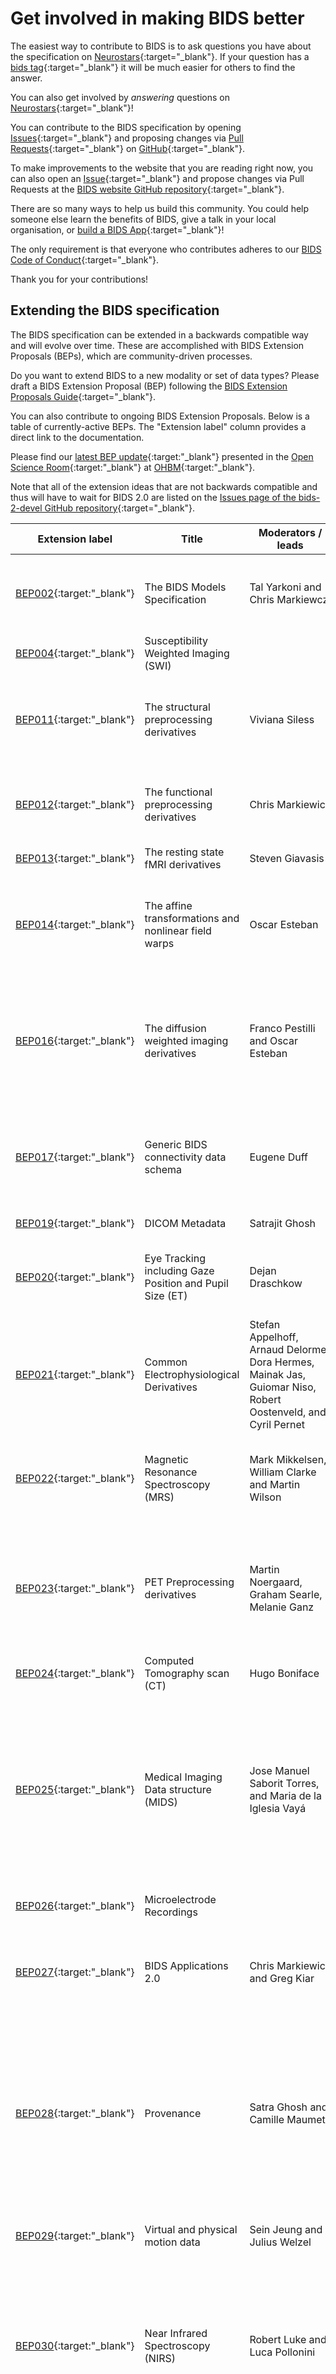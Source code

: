 ---
---

# Get involved in making BIDS better

The easiest way to contribute to BIDS is to ask questions you have about the specification on
[Neurostars](https://neurostars.org){:target="_blank"}.
If your question has a
[bids tag](https://neurostars.org/search?q=tags%3Abids){:target="_blank"}
it will be much easier for others to find the answer.

You can also get involved by _answering_ questions on
[Neurostars](https://neurostars.org/search?q=tags%3Abids){:target="_blank"}!

You can contribute to the BIDS specification by opening
[Issues](https://github.com/bids-standard/bids-specification/issues){:target="_blank"}
and proposing changes via
[Pull Requests](https://github.com/bids-standard/bids-specification/pulls){:target="_blank"}
on
[GitHub](https://github.com/bids-standard/bids-specification){:target="_blank"}.

To make improvements to the website that you are reading right now, you can also open an
[Issue](https://github.com/bids-standard/bids-website/issues){:target="_blank"}
and propose changes via Pull Requests at the
[BIDS website GitHub repository](https://github.com/bids-standard/bids-website){:target="_blank"}.

There are so many ways to help us build this community.
You could help someone else learn the benefits of BIDS, give a talk in your local organisation, or
[build a BIDS App](https://bids-apps.neuroimaging.io/){:target="_blank"}!

The only requirement is that everyone who contributes adheres to our
[BIDS Code of Conduct](https://github.com/bids-standard/bids-specification/blob/master/CODE_OF_CONDUCT.md){:target="_blank"}.

Thank you for your contributions!

## Extending the BIDS specification

The BIDS specification can be extended in a backwards compatible way and will evolve over time.
These are accomplished with BIDS Extension Proposals (BEPs), which are community-driven processes.

Do you want to extend BIDS to a new modality or set of data types?
Please draft a BIDS Extension Proposal (BEP) following the
[BIDS Extension Proposals Guide](https://docs.google.com/document/d/1pWmEEY-1-WuwBPNy5tDAxVJYQ9Een4hZJM06tQZg8X4){:target="_blank"}.

You can also contribute to ongoing BIDS Extension Proposals.
Below is a table of currently-active BEPs.
The "Extension label" column provides a direct link to the documentation.

Please find our
[latest BEP update](https://docs.google.com/presentation/d/1uvxJaGgrk58HBWRqLzJTwHjpJKFLGM7YTiNvGwvjMOA/edit?usp=sharing){:target:"_blank"}
presented in the
[Open Science Room](https://ohbm.sparkle.space/in/opensciencesig){:target:"_blank"}
at
[OHBM](https://www.humanbrainmapping.org/i4a/pages/index.cfm?pageid=4041){:target:"_blank"}.

Note that all of the extension ideas that are not backwards compatible and thus will have to wait for BIDS 2.0 are listed on the
[Issues page of the bids-2-devel GitHub repository](https://github.com/bids-standard/bids-2-devel/issues){:target="_blank"}.

| Extension label                                                 | Title                                                                                                      | Moderators / leads                                               | Summary                                                                                                                                                                                                                                   | Blocking point(s)                                                                      |
| --------------------------------------------------------------- | ---------------------------------------------------------------------------------------------------------- | ---------------------------------------------------------------- | ----------------------------------------------------------------------------------------------------------------------------------------------------------------------------------------------------------------------------------------- | -------------------------------------------------------------------------------------- |
| [BEP002](https://bids.neuroimaging.io/bep002){:target:"_blank"} | The BIDS Models Specification                                                                              | Tal Yarkoni and Chris Markiewcz                                  | Reworked structure - list of steps is now a directed,graph, [Model zoo](https://github.com/bids-standard/model-zoo){:target:"_blank"}, Abstracted transformations, to ease interoperability of implementations                         | Stat Models released v1.0.0-rc1 in June 2021 - Please review! |
| [BEP004](https://bids.neuroimaging.io/bep004){:target:"_blank"} | Susceptibility Weighted Imaging (SWI)                                                                      |                                                                  | Looking for a new leader.                                                                                                                                                                                                              | Searching for a new leader.                                                            |
| [BEP011](https://bids.neuroimaging.io/bep011){:target:"_blank"} | The structural preprocessing derivatives                                                                   | Viviana Siless                                                   | Features Surfaces, Scalar maps on Surfaces, and Morphometrics. Opened [pull request](https://github.com/bids-standard/bids-specification/pull/518){:target:"_blank"}. Need to conform with final Common Derivatives and gather community feedback. | Blocked by BIDS-validator extending and PyBIDS implementation for common derivatives |
| [BEP012](https://bids.neuroimaging.io/bep012){:target:"_blank"} | The functional preprocessing derivatives                                                                   | Chris Markiewicz                                                 | Opened the [pull request](https://github.com/bids-standard/bids-specification/pull/519){:target:"_blank"}. Features Derivative images (mean, ALFF, ReHo, etc.), Time series (confounds, decompositions, etc.) | Blocked by BIDS-validator extending and PyBIDS implementation |
| [BEP013](https://bids.neuroimaging.io/bep013){:target:"_blank"} | The resting state fMRI derivatives                                                                         | Steven Giavasis                                                  | Merged into BEP012.                                                                                                                                                                                                                    | None.                                                                                  |
| [BEP014](https://bids.neuroimaging.io/bep014){:target:"_blank"} | The affine transformations and nonlinear field warps                                                       | Oscar Esteban                                                    | Creating file format (X5) to store spatial transforms. [There is a software prototype - NiTransforms](https://osf.io/8aq7b/){:target:"_blank"} demonstrates implementation of this BEP. NiTransforms has been tested and integrated to work within fMRIPrep | In progress. |
| [BEP016](https://bids.neuroimaging.io/bep016){:target:"_blank"} | The diffusion weighted imaging derivatives                                                                 | Franco Pestilli and Oscar Esteban                                | Being discussed [here](https://github.com/bids-standard/bids-bep016){:target:"_blank"}. Coordinating with BEP017. Difussion-weighted model description merged, but must comply to [this](https://github.com/bids-standard/bids-bep016/issues/7){:target:"_blank"}. Upcoming integration across DWI, Tractography, Tractometry, and Connectivity (from fMRI and DWI) |          None.                                                                              |
| [BEP017](https://bids.neuroimaging.io/bep017){:target:"_blank"} | Generic BIDS connectivity data schema                                                                      | Eugene Duff                                                      | [Current state](https://bids.neuroimaging.io/bep017){:target:"_blank}. Intended as a meeting point for minimal harmonisation of connectivity-based formats across modalities. Seeking use cases spanning modalities and input defining connectivity based formats | None. |
| [BEP019](https://bids.neuroimaging.io/bep019){:target:"_blank"} | DICOM Metadata                                                                                             | Satrajit Ghosh                                                   | Not active. Could be a NIDM extension rather than in BIDS.                                                                                                                                                                             | None.                                                                                  |
| [BEP020](https://bids.neuroimaging.io/bep020){:target:"_blank"} | Eye Tracking including Gaze Position and Pupil Size (ET)                                                   | Dejan Draschkow                                                  | BEP close to PR submission, examples and validator under development. Seeking additional BEP lead to help incoporate into standard contact [dejan](mailto:dejan.draschow@psy.ox.ac.uk) to get involved.                                | None.                                                                                  |
| [BEP021](https://bids.neuroimaging.io/bep021){:target:"_blank"} | Common Electrophysiological Derivatives                                                                    | Stefan Appelhoff, Arnaud Delorme, Dora Hermes, Mainak Jas, Guiomar Niso, Robert Oostenveld, and Cyril Pernet | Discussion [here](https://github.com/bids-standard/bep021){:target:"_blank"} UCSD to include head models with BIDS EEG data. Developments of BIDS M/EEG pipelines will trigger discussion on storing derived data. | Mostly on hold.             |
| [BEP022](https://bids.neuroimaging.io/bep022){:target:"_blank"} | Magnetic Resonance Spectroscopy (MRS)                                                                      | Mark Mikkelsen, William Clarke and Martin Wilson                 | Group discussions [here](https://forum.mrshub.org/t/bids-for-spectroscopy/83){:target:"_blank"} and [here](https://forum.mrshub.org/t/nifti-mrs-discussion-thread/443){:target:"_blank"}. Developed NifTI standard for MRS data - presented abstract at ISMRM; manuscript in preparation. | None.                                                                                      |
| [BEP023](https://bids.neuroimaging.io/bep023){:target:"_blank"} | PET Preprocessing derivatives                                                                              | Martin Noergaard, Graham Searle, Melanie Ganz                    | Work in progress following BEP009 incorporation into spec. Coord. kickoff scheduled Sept. 2021 to capture various experimental designs and needs for preprocessing and pharmacokinetic modeling. Focused on staying aligned with derivatives for MRI (structural, functional, ASL, diffusion) | Progressing and soliciting input from senior PET experts. |
| [BEP024](https://bids.neuroimaging.io/bep024){:target:"_blank"} | Computed Tomography scan (CT)                                                                              | Hugo Boniface                                                    | Lead seeking more contributors and experts.                                                                                                                                                                    | None.                                                                                  |
| [BEP025](https://bids.neuroimaging.io/bep025){:target:"_blank"} | Medical Imaging Data structure (MIDS)                                                                      | Jose Manuel Saborit Torres, and Maria de la Iglesia Vayá         | Enhancing [BEP025 preprint](https://arxiv.org/abs/2010.00434){:target:"_blank"}. Provided [automated tool](https://github.com/BIMCV-CSUSP/MIDS){:target:"_blank"} to convert projects uploaded to XNAT platforms to BIDS/MIDS. Example datasets: [Massive Image Data Anatomy Spine](https://bimcv.cipf.es/bimcv-projects/project-midas/){:target:"_blank"}, [BIMCV-COVID19+](https://bimcv.cipf.es/bimcv-projects/bimcv-covid19/){:target:"_blank"}, and [BIMCV-COVID19-](https://bimcv.cipf.es/bimcv-projects/bimcv-covid19/#1590859488150-148be708-c3f3){:target:"_blank"}. Included Kaggle Challenge [SIIM-FISABIO-RSNA COVID-19 Detection](https://www.kaggle.com/c/siim-covid19-detection/overview){:target:"_blank"} | None.
| [BEP026](https://bids.neuroimaging.io/bep026){:target:"_blank"} | Microelectrode Recordings                                                                                  |                                                                  | BEP is open to new leadership, see also [BEP032 (animal electrophys)](https://bids.neuroimaging.io/bep032){:target:"_blank"} | Searching for a new leader. |
| [BEP027](https://bids.neuroimaging.io/bep027){:target:"_blank"} | BIDS Applications 2.0                                                                                      | Chris Markiewicz and Greg Kiar                                   | Focusing on: command-line conventions, I/O interface descriptors, and common behavior (e.g., exit codes for failure modes); relies upon the Boutiques standard. Re-conception of BIDS Apps| None.                                                                           |
| [BEP028](https://bids.neuroimaging.io/bep028){:target:"_blank"} | Provenance                                                                                                 | Satra Ghosh and Camille Maumet                                   | BEP aims to provide a description of data manipulation and transformations steps related to a BIDS data element via BIDS structured sidecar JSON-LD files. Can be used to describe provenance at different levels of granularity. Dicussions held in[this repository](https://github.com/bids-standard/BEP028_BIDSprov){:target:"_blank"}. A set of [examples](https://github.com/bids-standard/BEP028_BIDSprov/tree/master/examples){:target:"_blank"} and [user stories](https://github.com/bids-standard/BEP028_BIDSprov/issues/48){:target:"_blank"} are being refined. | None.                                                                                  |
| [BEP029](https://bids.neuroimaging.io/bep029){:target:"_blank"} | Virtual and physical motion data                                                                           | Sein Jeung and Julius Welzel                                     | BEP is developing and starting to finalize as discussions concerning example datasets are completed.  | None. |
| [BEP030](https://bids.neuroimaging.io/bep030){:target:"_blank"} | Near Infrared Spectroscopy (NIRS)                                                                          | Robert Luke and Luca Pollonini                                   | BEP presented at the society for fNIRS conference. Have developed SNRIF data format. Opened as [pull request](https://forum.mrshub.org/t/nifti-mrs-discussion-thread/443){:target:"_blank"}. Primarily for continuous wave NIRS (CW-NIRS), but want to ensure not to preclude future extensions. Examples and validator efforts in progress. Inviting colleagues from time- and frequency-domain fNIRS to review proposal.| None.                                                                                  |
| [BEP032](https://bids.neuroimaging.io/bep032){:target:"_blank"} | Animal electrophysiology                                                                                   | Sylvain Takerkart and Julia Sprenger                             | New BEP, collecting comments and community feedback which may be submitted [here](https://github.com/INCF/neuroscience-data-structure/issues), directly to [Sylvain](mailto:sylvain.takerkart@univ-amu.fr) & [Julia](mailto:julia.sprenger@univ-amu.fr), or [here](https://www.incf.org/sig/incf-working-group-standardized-data){:target:"_blank"} during the ~monthly meeting. Example datasets [here](https://gin.g-node.org/NeuralEnsemble/BEP032-examples){:target:"_blank"}. Supporting early stage interaction with: [ProbeInterface & SpikeInterface](https://github.com/SpikeInterface){:target:"_blank"}, [AnDO](https://github.com/INT-NIT/AnDO){:target:"_blank"}, Interoperability with NWB and NIX data/metadata formats.                                                                                                                    | None.                                           |
| [BEP033](https://bids.neuroimaging.io/bep033){:target:"_blank"} | Advanced Diffusion Weighted Imaging (aDWI)                                                                 | James Gholam, Leandro Beltrachini, and Filip Szczepankiewicz     | New BEP, seeking contributors and collecting community feedback relating to: priority sequences to support, best supported binary structured formats (e.g. CBOR? HDF5? MsgPack?) Comments may be submitted directly on the document. Generating example datasets [here](https://github.com/JAgho/MISP_plot/tree/main){:target:"_blank"} and Determining best practice w/ vendors to record data in-sequence | None.                                           |
| [BEP034](https://bids.neuroimaging.io/bep034){:target:"_blank"} | Computational modeling                                                                                     | Michael Schirner and Petra Ritter                                | BEP Computational Models: PR open for review and discussion [here](https://github.com/bids-standard/bids-specification/pull/850). | None.                                           |
| [BEP035](https://bids.neuroimaging.io/bep035){:target:"_blank"} | Extended derivatives structure for individual-level meta-analyses based on non-BIDS compliant datasets     | Giuseppe Gallitto, Balint Kincses, and Tamas Spisak              | BEP revised: now collecting further comments and community feedback. Collaborators with mega-analysis experience or with actual example use-cases (planned/ongoing/finished mega analyses) welcome! | None.                                           |


### Completed BEPs

When an extension reaches maturity it is merged into the main body of the specification.
Below is a table of BEPs that have been merged.

| Extension label                                                 | Title                                      | Moderators/leads                                                     |
| --------------------------------------------------------------- | ------------------------------------------ | -------------------------------------------------------------------- |
| [BEP001](https://bids.neuroimaging.io/bep001){:target:"_blank"} | Quantitative MRI (qMRI)                    | Gilles de Hollander and Kirstie Whitaker                             |
| [BEP003](https://bids.neuroimaging.io/bep003){:target:"_blank"} | Common Derivatives                         | Chris Markiewicz                                                     |
| [BEP005](https://bids.neuroimaging.io/bep005){:target:"_blank"} | Arterial Spin Labeling (ASL)               | Henk-Jan Mutsaerts, Patricia Clement, Jan Petr, and Marco Castellaro |
| [BEP006](https://bids.neuroimaging.io/bep006){:target:"_blank"} | Electroencephalography (EEG)               | Cyril Pernet, Stefan Appelhoff, and Robert Oostenveld                |
| [BEP007](https://bids.neuroimaging.io/bep007){:target:"_blank"} | Hierarchical Event Descriptor (HED) Tags   | Chris Gorgolewski                                                    |
| [BEP008](https://bids.neuroimaging.io/bep008){:target:"_blank"} | Magnetoencephalography (MEG)               | Guiomar Niso                                                         |
| [BEP009](https://bids.neuroimaging.io/bep009){:target:"_blank"} | Positron Emission Tomography (PET)         | Melanie Ganz                                                         |
| [BEP010](https://bids.neuroimaging.io/bep010){:target:"_blank"} | intracranial Electroencephalography (iEEG) | Chris Holdgraf and Dora Hermes                                       |
| [BEP018](https://bids.neuroimaging.io/bep018){:target:"_blank"} | Genetic information                        | Cyril R Pernet, Clara Moreau, and Thomas Nichols                     |
| [BEP031](https://bids.neuroimaging.io/bep031){:target:"_blank"} | Microscopy                                 | Marie-Hélène Bourget and Julien Cohen-Adad                           |

Some proposals that set out to extend the BIDS specification have instead become tools for handling BIDS.
See the table below.

| Extension label                                                 | Title        | Moderators/leads                               | Tool name                                                                 |
| --------------------------------------------------------------- | ------------ | ---------------------------------------------- | ------------------------------------------------------------------------- |
| [BEP015](https://bids.neuroimaging.io/bep015){:target:"_blank"} | Mapping file | Eric Earl, Camille Maumet, and Vasudev Raguram | [File mapper](https://github.com/DCAN-Labs/file-mapper){:target:"_blank"} |
